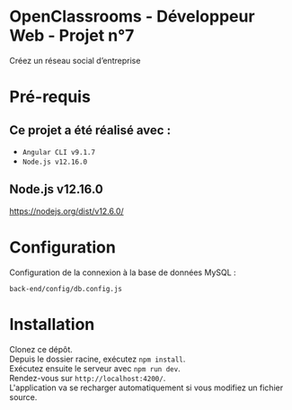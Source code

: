 # OpenClassrooms - Développeur Web - Projet n°7
Créez un réseau social d’entreprise

Pré-requis
============

Ce projet a été réalisé avec :
---------------------------
- `Angular CLI v9.1.7`
- `Node.js v12.16.0`

Node.js v12.16.0
---------------------------
https://nodejs.org/dist/v12.6.0/


Configuration
============
Configuration de la connexion à la base de données MySQL :
```
back-end/config/db.config.js
```

Installation
============

Clonez ce dépôt.<br>
Depuis le dossier racine, exécutez `npm install`.<br>
Exécutez ensuite le serveur avec `npm run dev`.<br>
Rendez-vous sur `http://localhost:4200/`.<br>
L'application va se recharger automatiquement si vous modifiez un fichier source.<br>